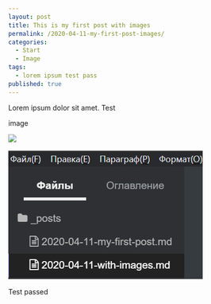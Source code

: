 ```yaml
---
layout: post
title: This is my first post with images
permalink: /2020-04-11-my-first-post-images/
categories:
  - Start
  - Image
tags:
  - lorem ipsum test pass
published: true
---
```


Lorem ipsum dolor sit amet.
Test

image

![]({{site.baseurl}}/image-20200411132437512.png)

![image-20200411132437512](image-20200411132437512.png)

Test passed
